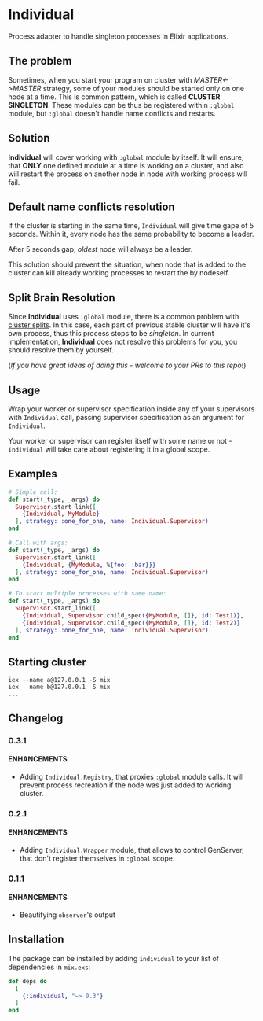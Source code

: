 # Individual

Process adapter to handle singleton processes in Elixir applications.

## The problem

Sometimes, when you start your program on cluster with *MASTER<->MASTER* strategy,
some of your modules should be started only on one node at a time. This is common pattern, which is called **CLUSTER SINGLETON**.
These modules can be thus be registered within `:global` module, but `:global` doesn't handle name conflicts and restarts.

## Solution

**Individual** will cover working with `:global` module by itself.
It will ensure, that **ONLY** one defined module at a time is working on a cluster,
and also will restart the process on another node in node with working process will fail.

## Default name conflicts resolution

If the cluster is starting in the same time, `Individual` will give time gape of 5 seconds. Within it, 
every node has the same probability to become a leader.

After 5 seconds gap, *oldest* node will always be a leader.

This solution should prevent the situation, when node that is added to the cluster can kill already working processes to restart the
by nodeself.

## Split Brain Resolution

Since **Individual** uses `:global` module, there is a common problem with [cluster splits](https://en.wikipedia.org/wiki/Network_partition).
In this case, each part of previous stable cluster will have it's own process, thus
this process stops to be *singleton*.
In current implementation, **Individual** does not resolve this problems for you,
you should resolve them by yourself.

(*If you have great ideas of doing this - welcome to your PRs to this repo!*)

## Usage

Wrap your worker or supervisor specification inside any of your supervisors with
`Individual` call, passing supervisor specification as an argument for `Individual`.

Your worker or supervisor can register itself with some name or not - `Individual` will take care about registering it in a global scope.

## Examples

```elixir
# Simple call:
def start(_type, _args) do
  Supervisor.start_link([
    {Individual, MyModule}
  ], strategy: :one_for_one, name: Individual.Supervisor)
end

# Call with args:
def start(_type, _args) do
  Supervisor.start_link([
    {Individual, {MyModule, %{foo: :bar}}}
  ], strategy: :one_for_one, name: Individual.Supervisor)
end

# To start multiple processes with same name:
def start(_type, _args) do
  Supervisor.start_link([
    {Individual, Supervisor.child_spec({MyModule, []}, id: Test1)},
    {Individual, Supervisor.child_spec({MyModule, []}, id: Test2)}
  ], strategy: :one_for_one, name: Individual.Supervisor)
end
```

## Starting cluster

```
iex --name a@127.0.0.1 -S mix
iex --name b@127.0.0.1 -S mix
...
```

## Changelog

### 0.3.1

#### **ENHANCEMENTS**
*  Adding `Individual.Registry`, that proxies `:global` module calls. It will prevent process recreation if the node was just added to working cluster.

### 0.2.1

#### **ENHANCEMENTS**
*  Adding `Individual.Wrapper` module, that allows to control GenServer, that don't register themselves in `:global` scope.

### 0.1.1

#### **ENHANCEMENTS**
* Beautifying `observer`'s output

## Installation

The package can be installed by adding `individual` to your list of dependencies in `mix.exs`:

```elixir
def deps do
  [
    {:individual, "~> 0.3"}
  ]
end
```
